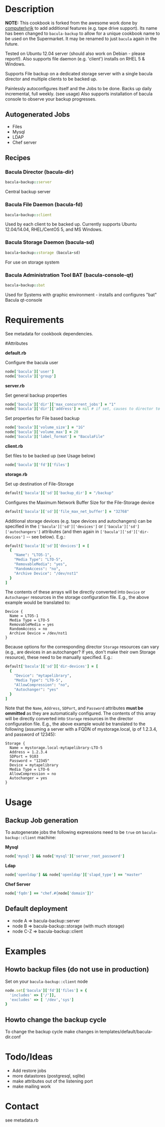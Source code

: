 # Description

**NOTE:** This cookbook is forked from the awesome work done by [computerlyrik](http://github.com/computerlyrik/chef-bacula) to add additional features (e.g. tape drive support). Its name has been changed to `bacula-backup` to allow for a unique cookbook name to be used on the Supermarket. It may be renamed to just `bacula` again in the future.

Tested on Ubuntu 12.04 server (should also work on Debian - please report!). Also supports file daemon (e.g. 'client') installs on RHEL 5 & Windows.

Supports File backup on a dedicated storage server with a single bacula director and multiple clients to be backed up.

Painlessly autoconfigures itself and the Jobs to be done.
Backs up daily incremental, full weekly. (see usage)
Also supports installation of bacula console to observe your backup progresses.

## Autogenerated Jobs

- Files
- Mysql
- LDAP
- Chef server


## Recipes
### Bacula Director (bacula-dir)
```ruby
bacula-backup::server 
```
Central backup server 

### Bacula File Daemon (bacula-fd)
```ruby
bacula-backup::client
```
Used by each client to be backed up. Currently supports Ubuntu 12.04/14.04, RHEL/CentOS 5, and MS Windows.

### Bacula Storage Daemon (bacula-sd)
```ruby
bacula-backup::storage (bacula-sd)
```
For use on storage system

### Bacula Administration Tool BAT (bacula-console-qt)
```ruby
bacula-backup::bat
```
Used for Systems with graphic environment - installs and configures "bat" Bacula qt-console

# Requirements

See metadata for cookbook dependencies.

#Attributes

**default.rb**

Configure the bacula user
```ruby
node['bacula']['user']
node['bacula']['group']
```

**server.rb**

Set general backup properties
```ruby
node['bacula']['dir']['max_concurrent_jobs'] = "1"
node['bacula']['dir']['address'] = nil # if set, causes to director to bind to the specified address
```

Set properties for File based backup
```ruby
node['bacula']['volume_size'] = "1G"
node['bacula']['volume_max'] = 20
node['bacula']['label_format'] = "BaculaFile"
```

**client.rb**

Set files to be backed up (see Usage below)
```ruby
node['bacula']['fd']['files']
```

**storage.rb**

Set up destination of File-Storage
```ruby
default['bacula']['sd']['backup_dir'] = "/backup"
```

Configures the Maximum Network Buffer Size for the File-Storage device
```ruby
default['bacula']['sd']['file_max_net_buffer'] = "32768"
```

Additional storage devices (e.g. tape devices and autochangers) can be specified in the `['bacula']['sd']['devices']` or `['bacula']['sd']['autochangers']` attributes (and then again in `['bacula']['sd']['dir-devices']` -- see below). E.g.:
```ruby
default['bacula']['sd']['devices'] = [
  {
    "Name": "LTO5-1",
    "Media Type": "LTO-5",
    "RemovableMedia": "yes",
    "RandomAccess": "no",
    "Archive Device": "/dev/nst1"
  }
]
```
The contents of these arrays will be directly converted into `Device` or `Autochanger` resources in the storage configuration file. E.g., the above example would be translated to:
```
Device {
  Name = LTO5-1
  Media Type = LTO-5
  RemovableMedia = yes
  RandomAccess = no
  Archive Device = /dev/nst1
}
```
Because options for the corresponding director `Storage` resources can vary (e.g., are devices in an autochanger? If yes, don't make their own Storage resource), these need to be manually specified. E.g.:
```ruby
default['bacula']['sd']['dir-devices'] = [
  {
    "Device": "mytapelibrary",
    "Media Type": "LTO-5",
    "AllowCompression": "no",
    "Autochanger": "yes"
  }
]
```
Note that the `Name`, `Address`, `SDPort`, and `Password` attributes **must be ommitted** as they are automatically configured. The contents of this array will be directly converted into `Storage` resources in the director configuration file. E.g., the above example would be translated to the following (assuming a server with a FQDN of mystorage.local, ip of 1.2.3.4, and password of 12345):
```
Storage {
  Name = mystorage.local-mytapelibrary-LTO-5
  Address = 1.2.3.4
  SDPort = 9103
  Password = "12345"
  Device = mytapelibrary
  Media Type = LTO-6
  AllowCompression = no
  Autochanger = yes
}
```

# Usage


## Backup Job generation

To autogenerate jobs the following expressions need to be ```true``` on ```bacula-backup::client``` machine:

**Mysql**

```ruby
node['mysql'] && node['mysql']['server_root_password']
```

**Ldap**

```ruby
node['openldap'] && node['openldap']['slapd_type'] == "master"
```

**Chef Server**

```ruby
node['fqdn'] == "chef.#{node['domain']}"
```

## Default deployment
- node A => bacula-backup::server
- node B => bacula-backup::storage (with much storage)
- node C-Z => bacula-backup::client

# Examples

## Howto backup files (do not use in production)
Set on your ```bacula-backup::client``` node
```ruby
node.set['bacula']['fd']['files'] = {
  'includes' => ['/']],
  'excludes' => [ '/dev','sys']
}
```


## Howto change the backup cycle
To change the backup cycle make changes in templates/default/bacula-dir.conf


# Todo/Ideas
- Add restore jobs
- more datastores (postgresql, sqlite)
- make attributes out of the listening port
- make mailing work

# Contact
see metadata.rb
